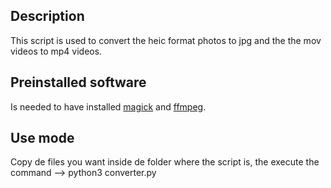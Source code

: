 ## Description

This script is used to convert the heic format photos to jpg and the the mov videos to mp4 videos.

## Preinstalled software

Is needed to have installed [magick](https://imagemagick.org/script/download.php) and [ffmpeg](https://ffmpeg.org/).

## Use mode
Copy de files you want inside de folder where the script is, the execute the command --> python3 converter.py



